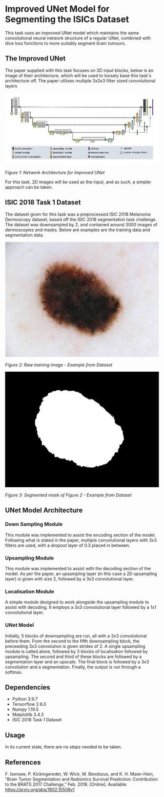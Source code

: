 # Improved UNet Model for Segmenting the ISICs Dataset
This task uses an improved UNet model which maintains the same convolutional neural network structure of a regular UNet, combined with dice loss functions to more suitably segment brain tumours. 

## The Improved UNet
The paper supplied with this task focuses on 3D input blocks, below is an image of their architecture, which will be used to loosely base this task's architecture off. The paper utilises multiple 3x3x3 filter sized convolutional layers 

![](./figures/architecture.JPG)

*Figure 1: Network Architecture for Improved UNet*

For this task, 2D images will be used as the input, and as such, a simpler approach can be taken.

## ISIC 2018 Task 1 Dataset
The dataset given for this task was a preprocessed ISIC 2018 Melanoma Dermoscopy dataset, based off the ISIC 2018 segmentation task challenge. The dataset was downsampled by 2, and contained around 3000 images of dermoscopies and masks. Below are examples are the training data and segmentation data. 

![](./figures/ISIC_0000013.jpg)

*Figure 2: Raw training image - Example from Dataset*

![](./figures/ISIC_0000013_segmentation.png)

*Figure 3: Segmented mask of Figure 2 - Example from Dataset*

## UNet Model Architecture
### Down Sampling Module
This module was implemented to assist the encoding section of the model. Following what is stated in the paper, multiple convolutional layers with 3x3 filters are used, with a dropout layer of 0.3 placed in between.  

### Upsampling Module
This module was implemented to assist with the decoding section of the model. As per the paper, an upsampling layer (in this case a 2D upsampling layer) is given with size 2, followed by a 3x3 convolutional layer. 

### Localisation Module
A simple module designed to work alongside the upsampling module to assist with decoding. It employs a 3x3 convolutional layer followed by a 1x1 convolutional layer. 

### UNet Model
Initially, 5 blocks of downsampling are run, all with a 3x3 convolutional before them. From the second to the fifth downsampling block, the preceeding 3x3 convolution is given strides of 2. A single upsampling module is called alone, followed by 3 blocks of localisation followed by upsampling. The second and third of these blocks are followed by a segmentation layer and an upscale. The final block is followed by a 3x3 convolution and a segmentation. Finally, the output is run through a softmax. 

## Dependencies 
- Python 3.9.7
- Tensorflow 2.6.0
- Numpy 1.19.5
- Matplotlib 3.4.3
- ISIC 2018 Task 1 Dataset

## Usage
In its current state, there are no steps needed to be taken.

## References
F. Isensee, P. Kickingereder, W. Wick, M. Bendszus, and K. H. Maier-Hein, “Brain Tumor Segmentation
and Radiomics Survival Prediction: Contribution to the BRATS 2017 Challenge,” Feb. 2018. [Online].
Available: https://arxiv.org/abs/1802.10508v1
